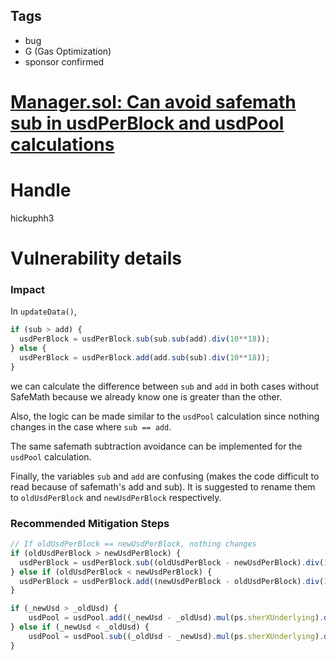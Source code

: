 ## Tags

- bug
- G (Gas Optimization)
- sponsor confirmed

# [Manager.sol: Can avoid safemath sub in usdPerBlock and usdPool calculations](https://github.com/code-423n4/2021-07-sherlock-findings/issues/39) 

# Handle

hickuphh3


# Vulnerability details

### Impact

In `updateData()`, 

```jsx
if (sub > add) {
  usdPerBlock = usdPerBlock.sub(sub.sub(add).div(10**18));
} else {
  usdPerBlock = usdPerBlock.add(add.sub(sub).div(10**18));
}
```

we can calculate the difference between `sub` and `add` in both cases without SafeMath because we already know one is greater than the other. 

Also, the logic can be made similar to the `usdPool` calculation since nothing changes in the case where `sub == add`.

The same safemath subtraction avoidance can be implemented for the `usdPool` calculation.

Finally, the variables `sub` and `add` are confusing (makes the code difficult to read because of safemath's add and sub). It is suggested to rename them to `oldUsdPerBlock` and `newUsdPerBlock` respectively.

### Recommended Mitigation Steps

```jsx
// If oldUsdPerBlock == newUsdPerBlock, nothing changes
if (oldUsdPerBlock > newUsdPerBlock) {
  usdPerBlock = usdPerBlock.sub((oldUsdPerBlock - newUsdPerBlock).div(10**18));
} else if (oldUsdPerBlock < newUsdPerBlock) {
  usdPerBlock = usdPerBlock.add((newUsdPerBlock - oldUsdPerBlock).div(10**18));
}

if (_newUsd > _oldUsd) {
	usdPool = usdPool.add((_newUsd - _oldUsd).mul(ps.sherXUnderlying).div(10**18));
} else if (_newUsd < _oldUsd) {
	usdPool = usdPool.sub((_oldUsd - _newUsd).mul(ps.sherXUnderlying).div(10**18));
}
```

